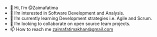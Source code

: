 - 👋 Hi, I’m @Zaimafatima
- 👀 I’m interested in Software Development and Analysis.
- 🌱 I’m currently learning Development strategies i.e. Agile and Scrum.
- 💞️ I’m looking to collaborate on open source team projects.
- 📫 How to reach me zaimafatimakhan@gmail.com

<!---
Zaimafatima/Zaimafatima is a ✨ special ✨ repository because its `README.md` (this file) appears on your GitHub profile.
You can click the Preview link to take a look at your changes.
--->
